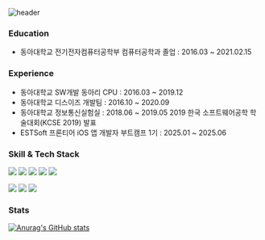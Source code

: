 ![header](https://capsule-render.vercel.app/api?type=soft&color=auto&height=150&text=GeunwoongSim&fontSize=90)

<!--
**GeunwoongSim/GeunwoongSim** is a ✨ _special_ ✨ repository because its `README.md` (this file) appears on your GitHub profile.

Here are some ideas to get you started:

- 🔭 I’m currently working on ...
- 🌱 I’m currently learning ...
- 👯 I’m looking to collaborate on ...
- 🤔 I’m looking for help with ...
- 💬 Ask me about ...
- 📫 How to reach me: ...
- 😄 Pronouns: ...
- ⚡ Fun fact: ...
-->

### Education
- 동아대학교 전기전자컴퓨터공학부 컴퓨터공학과 졸업 : 2016.03 ~ 2021.02.15

### Experience
- 동아대학교 SW개발 동아리 CPU : 2016.03 ~ 2019.12  
- 동아대학교 디스이즈 개발팀 : 2016.10 ~ 2020.09  
- 동아대학교 정보통신실험실 : 2018.06 ~ 2019.05
2019 한국 소프트웨어공학 학술대회(KCSE 2019) 발표
- ESTSoft 프론티어 iOS 앱 개발자 부트캠프 1기 : 2025.01 ~ 2025.06

### Skill & Tech Stack
<img src="https://img.shields.io/badge/ios-000000?style=for-the-badge&logo=iOS&logoColor=white"> <img src="https://img.shields.io/badge/swift-F05138?style=for-the-badge&logo=Swift&logoColor=white"> <img src="https://img.shields.io/badge/uikit-F05138?style=for-the-badge&logo=Swift&logoColor=white"> <img src="https://img.shields.io/badge/swiftui-F05138?style=for-the-badge&logo=Swift&logoColor=white"> <img src="https://img.shields.io/badge/xcode-147EFB?style=for-the-badge&logo=xcode&logoColor=white">


<img src="https://img.shields.io/badge/github-181717?style=for-the-badge&logo=github&logoColor=white"> <img src="https://img.shields.io/badge/figma-F24E1E?style=for-the-badge&logo=Figma&logoColor=white"> <img src="https://img.shields.io/badge/notion-000000?style=for-the-badge&logo=notion&logoColor=white">

### Stats
[![Anurag's GitHub stats](https://github-readme-stats.vercel.app/api?username=GeunwoongSim&hide=stars,contribs&show_icons=true)](https://github.com/GeunwoongSim/github-readme-stats)
